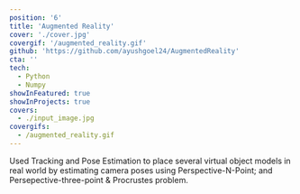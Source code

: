 ```yaml
---
position: '6'
title: 'Augmented Reality'
cover: './cover.jpg'
covergif: '/augmented_reality.gif'
github: 'https://github.com/ayushgoel24/AugmentedReality'
cta: ''
tech:
  - Python
  - Numpy
showInFeatured: true
showInProjects: true
covers:
  - ./input_image.jpg
covergifs:
  - /augmented_reality.gif
---
```


Used Tracking and Pose Estimation to place several virtual object models in real world by estimating camera poses using Perspective-N-Point; and Persepective-three-point & Procrustes problem. <br /><br />
